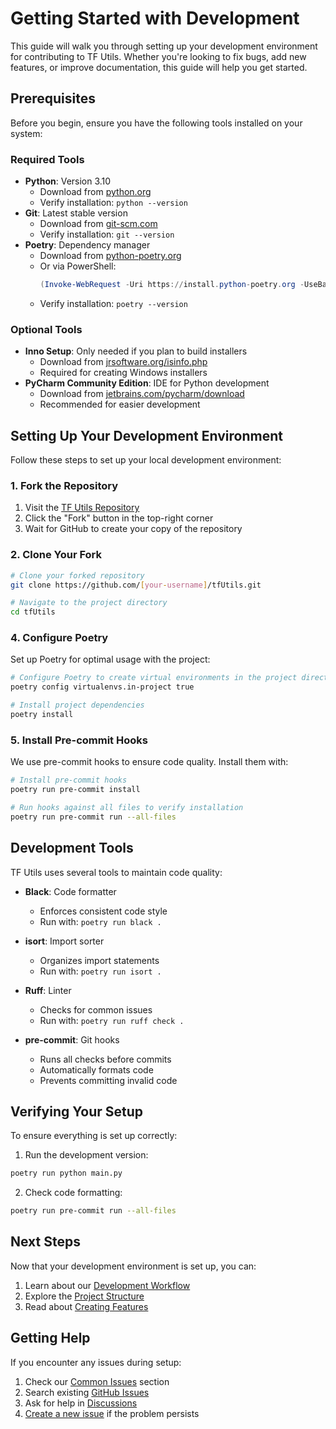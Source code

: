 # Getting Started with Development

This guide will walk you through setting up your development environment for contributing to TF Utils. Whether you're
looking to fix bugs, add new features, or improve documentation, this guide will help you get started.

## Prerequisites

Before you begin, ensure you have the following tools installed on your system:

### Required Tools

- **Python**: Version 3.10
    - Download from [python.org](https://python.org)
    - Verify installation: `python --version`
- **Git**: Latest stable version
    - Download from [git-scm.com](https://git-scm.com)
    - Verify installation: `git --version`
- **Poetry**: Dependency manager
    - Download from [python-poetry.org](https://python-poetry.org)
    - Or via PowerShell:
        ```powershell
        (Invoke-WebRequest -Uri https://install.python-poetry.org -UseBasicParsing).Content | py -
        ```
    - Verify installation: `poetry --version`

### Optional Tools

- **Inno Setup**: Only needed if you plan to build installers
    - Download from [jrsoftware.org/isinfo.php](https://jrsoftware.org/isinfo.php)
    - Required for creating Windows installers
- **PyCharm Community Edition**: IDE for Python development
    - Download from [jetbrains.com/pycharm/download](https://www.jetbrains.com/pycharm/download)
    - Recommended for easier development

## Setting Up Your Development Environment

Follow these steps to set up your local development environment:

### 1. Fork the Repository

1. Visit the [TF Utils Repository](https://github.com/ImGajeed76/tfUtils)
2. Click the "Fork" button in the top-right corner
3. Wait for GitHub to create your copy of the repository

### 2. Clone Your Fork

```bash
# Clone your forked repository
git clone https://github.com/[your-username]/tfUtils.git

# Navigate to the project directory
cd tfUtils
```

### 4. Configure Poetry

Set up Poetry for optimal usage with the project:

```bash
# Configure Poetry to create virtual environments in the project directory
poetry config virtualenvs.in-project true

# Install project dependencies
poetry install
```

### 5. Install Pre-commit Hooks

We use pre-commit hooks to ensure code quality. Install them with:

```bash
# Install pre-commit hooks
poetry run pre-commit install

# Run hooks against all files to verify installation
poetry run pre-commit run --all-files
```

## Development Tools

TF Utils uses several tools to maintain code quality:

- **Black**: Code formatter
    - Enforces consistent code style
    - Run with: `poetry run black .`

- **isort**: Import sorter
    - Organizes import statements
    - Run with: `poetry run isort .`

- **Ruff**: Linter
    - Checks for common issues
    - Run with: `poetry run ruff check .`

- **pre-commit**: Git hooks
    - Runs all checks before commits
    - Automatically formats code
    - Prevents committing invalid code

## Verifying Your Setup

To ensure everything is set up correctly:

1. Run the development version:

```bash
poetry run python main.py
```

2. Check code formatting:

```bash
poetry run pre-commit run --all-files
```

## Next Steps

Now that your development environment is set up, you can:

1. Learn about our [Development Workflow](workflow.md)
2. Explore the [Project Structure](structure.md)
3. Read about [Creating Features](creating-features.md)

## Getting Help

If you encounter any issues during setup:

1. Check our [Common Issues](#common-issues-and-solutions) section
2. Search existing [GitHub Issues](https://github.com/ImGajeed76/tfUtils/issues)
3. Ask for help in [Discussions](https://github.com/ImGajeed76/tfUtils/discussions)
4. [Create a new issue](https://github.com/ImGajeed76/tfUtils/issues/new) if the problem persists
